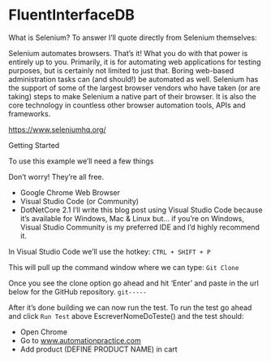 # FluentInterfaceDB

What is Selenium?
To answer I’ll quote directly from Selenium themselves:

  Selenium automates browsers. That’s it! What you do with that power is entirely up to you. Primarily, it is for automating web applications for testing purposes, but is certainly not limited to just that. Boring web-based administration tasks can (and should!) be automated as well.
  Selenium has the support of some of the largest browser vendors who have taken (or are taking) steps to make Selenium a native part of their browser. It is also the core technology in countless other browser automation tools, APIs and frameworks.

https://www.seleniumhq.org/

Getting Started

To use this example we’ll need a few things

Don’t worry! They’re all free.

- Google Chrome Web Browser
- Visual Studio Code (or Community)
- DotNetCore 2.1
I’ll write this blog post using Visual Studio Code because it’s available for Windows, Mac & Linux but… if you’re on Windows, Visual Studio Community is my preferred IDE and I’d highly recommend it.

In Visual Studio Code we’ll use the hotkey:
`CTRL + SHIFT + P`

This will pull up the command window where we can type:
`Git Clone`

Once you see the clone option go ahead and hit ‘Enter’ and paste in the url below for the GitHub repository.
`git-----`

After it’s done building we can now run the test. To run the test go ahead and click `Run Test` above EscreverNomeDoTeste() and the test should:
  * Open Chrome
  * Go to www.automationpractice.com
  * Add product (DEFINE PRODUCT NAME) in cart
